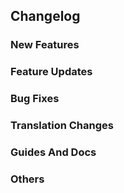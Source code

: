 ## Changelog

### New Features


### Feature Updates


### Bug Fixes


### Translation Changes


### Guides And Docs


### Others


